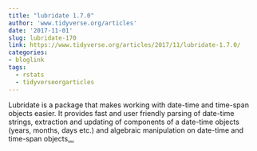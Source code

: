 ```yaml
---
title: "lubridate 1.7.0"
author: 'www.tidyverse.org/articles'
date: '2017-11-01'
slug: lubridate-170
link: https://www.tidyverse.org/articles/2017/11/lubridate-1.7.0/
categories:
- bloglink
tags:
  - rstats
  - tidyverseorgarticles
---
```


Lubridate is a package that makes working with date-time and time-span objects easier. It provides fast and user friendly parsing of date-time strings, extraction and updating of components of a date-time objects (years, months, days etc.) and algebraic manipulation on date-time and time-span objects[... <i class="fas fa-external-link-alt"></i>](https://www.tidyverse.org/articles/2017/11/lubridate-1.7.0/)

